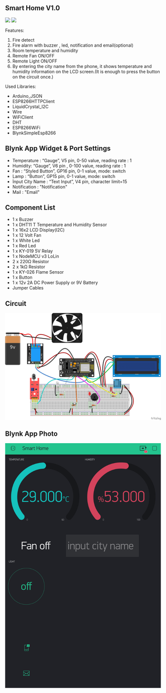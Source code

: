 
## Smart Home V1.0
![](https://img.shields.io/badge/NodeMCU%20LoLin-V3-orange?style=flat&logo=arduino)  ![](https://img.shields.io/badge/version-1.0-blue?style=flat) 

Features:

 1. Fire detect
 2. Fire alarm with buzzer , led, notification and email(optional)
 3. Room temperature and humidity
 4. Remote Fan ON/OFF
 5. Remote Light ON/OFF
 6. By entering the city name from the phone, it shows temperature and humidity information on the LCD screen.(It is enough to press the button on the circuit once.)

Used Libraries:
- Arduino_JSON
- ESP8266HTTPClient
- LiquidCrystal_I2C
- Wire
- WiFiClient
- DHT
- ESP8266WiFi
- BlynkSimpleEsp8266

## Blynk App Widget & Port Settings

- Temperature : “Gauge”, V5 pin, 0-50 value, reading rate : 1
- Humidity: “Gauge”, V6 pin , 0-100 value, reading rate : 1
- Fan : “Styled Button”, GP16 pin, 0-1 value, mode: switch
- Lamp : “Button”, GP15 pin, 0-1 value, mode: switch
- İnput City Name : “Text Input”, V4 pin, character limit=15
- Notification : "Notification"
- Mail : "Email"

## Component List

  - 1 x Buzzer
- 1 x DHT11 T Temperature and Humidity Sensor
- 1 x 16x2 LCD Display(I2C)
- 1 x 12 Volt Fan
- 1 x White Led
- 1 x Red Led
- 1 x KY-019 5V Relay
- 1 x NodeMCU v3 LoLin
- 2 x 220Ω Resistor
- 2 x 1kΩ Resistor
- 1 x KY-026 Flame Sensor
- 1 x Button
- 1 x 12v 2A DC Power Supply or 9V Battery
- Jumper Cables


## Circuit
![](https://github.com/FurkanTRN/smart_home/blob/master/Circuit/smart_home_devre.png.png)
## Blynk App Photo
![](https://github.com/FurkanTRN/smart_home/blob/master/Blynk%20App.png)
